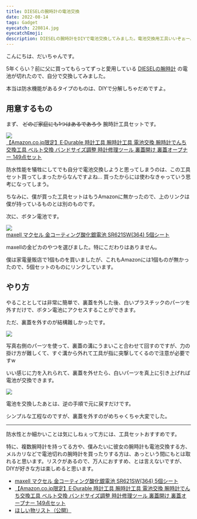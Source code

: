```yaml
---
title: DIESELの腕時計の電池交換
date: 2022-08-14
tags: Gadget
eyecatch: 220814.jpg
eyecatchEmoji:
description: DIESELの腕時計をDIYで電池交換してみました。電池交換用工具いいぞぉー。
---
```


こんにちは、だいちゃんです。

5年くらい？前に父に買ってもらってずっと愛用している [DIESELの腕時計](https://www.diesel.co.jp/ja/timeframes/dz1965/DZ196500QQQ.html) の電池が切れたので、自分で交換してみました。

本当は防水機能があるタイプのものは、DIYで分解しちゃだめですよ。

## 用意するもの

まず、 ~~どのご家庭にも1つはあるであろう~~ 腕時計工具セットです。

[![](/images/220814_2.jpg)](https://amzn.to/3PnlvHP)    
[【Amazon.co.jp限定】E·Durable 時計工具 腕時計工具 電池交換 腕時計でんち交換工具 ベルト交換 バンドサイズ調整 時計修理ツール 裏蓋開け 裏蓋オープナー 149点セット](https://amzn.to/3PnlvHP)

防水性能を犠牲にしてでも自分で電池交換しようと思ってしまうのは、この工具セット買ってしまったからなんですよね... 買ったからには使わなきゃっていう思考になってしまう。

ちなみに、僕が買った工具セットはもうAmazonに無かったので、上のリンクは僕が持っているものとは別のものです。

次に、ボタン電池です。

[![](/images/220814_3.jpg)](https://amzn.to/3zYH4Zk)    
[maxell マクセル 金コーティング酸化銀電池 SR621SW(364) 5個シート](https://amzn.to/3zYH4Zk)

maxellの金ピカのやつを選びました。特にこだわりはありません。

僕は家電量販店で1個ものを買いましたが、これもAmazonには1個ものが無かったので、5個セットのものにリンクしています。

## やり方

やることとしては非常に簡単で、裏蓋を外した後、白いプラスチックのパーツを外すだけで、ボタン電池にアクセスすることができます。

ただ、裏蓋を外すのが結構難しかったです。

![](/images/220814_4.jpg)

写真右側のパーツを使って、裏蓋の溝にうまいこと合わせて回すのですが、力の掛け方が難しくて、すぐ溝から外れて工具が指に突撃してくるので注意が必要ですw

いい感じに力を入れられて、裏蓋を外せたら、白いパーツを真上に引き上げれば電池が交換できます。

![](/images/220814_5.jpg)

電池を交換したあとは、逆の手順で元に戻すだけです。

シンプルな工程なのですが、裏蓋を外すのがめちゃくちゃ大変でした。

---

防水性とか細かいことは気にしねぇって方には、工具セットおすすめです。

特に、複数腕時計を持ってる方や、僕みたいに彼女の腕時計も電池交換する方、メルカリなどで電池切れの腕時計を買ったりする方は、あっという間にもとは取れると思います。リスクがあるので、万人におすすめ、とは言えないですが、DIYが好きな方は楽しめると思います。

* [maxell マクセル 金コーティング酸化銀電池 SR621SW(364) 5個シート](https://amzn.to/3zYH4Zk)
* [【Amazon.co.jp限定】E·Durable 時計工具 腕時計工具 電池交換 腕時計でんち交換工具 ベルト交換 バンドサイズ調整 時計修理ツール 裏蓋開け 裏蓋オープナー 149点セット](https://amzn.to/3PnlvHP)
* [ほしい物リスト（公開）](https://www.amazon.jp/hz/wishlist/ls/3S78SPACY6TSJ?ref_=wl_share)
